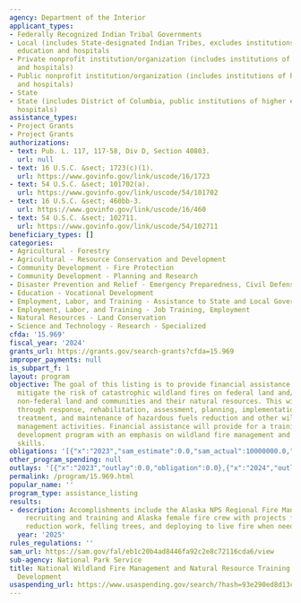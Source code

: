 ```yaml
---
agency: Department of the Interior
applicant_types:
- Federally Recognized Indian Tribal Governments
- Local (includes State-designated Indian Tribes, excludes institutions of higher
  education and hospitals
- Private nonprofit institution/organization (includes institutions of higher education
  and hospitals)
- Public nonprofit institution/organization (includes institutions of higher education
  and hospitals)
- State
- State (includes District of Columbia, public institutions of higher education and
  hospitals)
assistance_types:
- Project Grants
- Project Grants
authorizations:
- text: Pub. L. 117, 117-58, Div D, Section 40803.
  url: null
- text: 16 U.S.C. &sect; 1723(c)(1).
  url: https://www.govinfo.gov/link/uscode/16/1723
- text: 54 U.S.C. &sect; 101702(a).
  url: https://www.govinfo.gov/link/uscode/54/101702
- text: 16 U.S.C. &sect; 460bb-3.
  url: https://www.govinfo.gov/link/uscode/16/460
- text: 54 U.S.C. &sect; 102711.
  url: https://www.govinfo.gov/link/uscode/54/102711
beneficiary_types: []
categories:
- Agricultural - Forestry
- Agricultural - Resource Conservation and Development
- Community Development - Fire Protection
- Community Development - Planning and Research
- Disaster Prevention and Relief - Emergency Preparedness, Civil Defense
- Education - Vocational Development
- Employment, Labor, and Training - Assistance to State and Local Governments
- Employment, Labor, and Training - Job Training, Employment
- Natural Resources - Land Conservation
- Science and Technology - Research - Specialized
cfda: '15.969'
fiscal_year: '2024'
grants_url: https://grants.gov/search-grants?cfda=15.969
improper_payments: null
is_subpart_f: 1
layout: program
objective: The goal of this listing is to provide financial assistance to reduce and
  mitigate the risk of catastrophic wildland fires on federal land and/or adjacent
  non-federal land and communities and their natural resources. This will be accomplished
  through response, rehabilitation, assessment, planning, implementation, monitoring,
  treatment, and maintenance of hazardous fuels reduction and other wildland fire
  management activities. Financial assistance will provide for a training and workforce
  development program with an emphasis on wildland fire management and natural resources
  skills.
obligations: '[{"x":"2023","sam_estimate":0.0,"sam_actual":10000000.0,"usa_spending_actual":0.0},{"x":"2024","sam_estimate":0.0,"sam_actual":1148082.0,"usa_spending_actual":1148082.61},{"x":"2025","sam_estimate":0.0,"sam_actual":15000000.0,"usa_spending_actual":307443.59}]'
other_program_spending: null
outlays: '[{"x":"2023","outlay":0.0,"obligation":0.0},{"x":"2024","outlay":370262.36,"obligation":1125526.2},{"x":"2025","outlay":0.0,"obligation":330000.0}]'
permalink: /program/15.969.html
popular_name: ''
program_type: assistance_listing
results:
- description: Accomplishments include the Alaska NPS Regional Fire Management Program
    recruiting and training and Alaska female fire crew with projects focused on fuel
    reduction work, felling trees, and deploying to live fire when needed.
  year: '2025'
rules_regulations: ''
sam_url: https://sam.gov/fal/eb1c20b4ad8446fa92c2e8c72116cda6/view
sub-agency: National Park Service
title: National Wildland Fire Management and Natural Resource Training and Workforce
  Development
usaspending_url: https://www.usaspending.gov/search/?hash=93e290ed8d13c739bb1d8abb5e9f95c1
---
```

